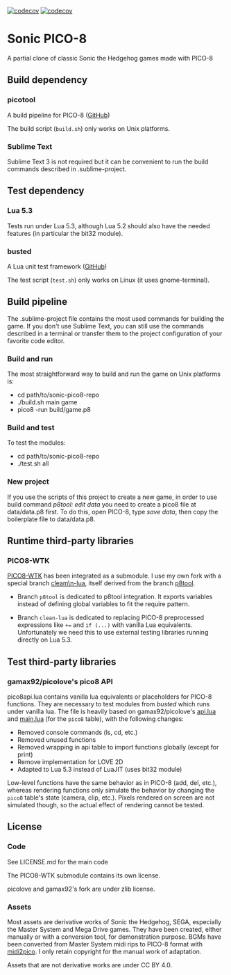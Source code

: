 [![codecov](https://codecov.io/gh/hsandt/sonic-pico8/branch/master/graph/badge.svg)](https://codecov.io/gh/hsandt/sonic-pico8)
[![codecov](https://codecov.io/gh/hsandt/sonic-pico8/branch/develop/graph/badge.svg)](https://codecov.io/gh/hsandt/sonic-pico8)

# Sonic PICO-8

A partial clone of classic Sonic the Hedgehog games made with PICO-8

## Build dependency

### picotool

A build pipeline for PICO-8 ([GitHub](https://github.com/dansanderson/picotool))

The build script (`build.sh`) only works on Unix platforms.

### Sublime Text

Sublime Text 3 is not required but it can be convenient to run the build commands described in .sublime-project.

## Test dependency

### Lua 5.3

Tests run under Lua 5.3, although Lua 5.2 should also have the needed features (in particular the bit32 module).

### busted

A Lua unit test framework ([GitHub](https://github.com/Olivine-Labs/busted))

The test script (`test.sh`) only works on Linux (it uses gnome-terminal).

## Build pipeline

The .sublime-project file contains the most used commands for building the game. If you don't use Sublime Text, you can still use the commands described in a terminal or transfer them to the project configuration of your favorite code editor.

### Build and run

The most straightforward way to build and run the game on Unix platforms is:

* cd path/to/sonic-pico8-repo
* ./build.sh main game
* pico8 -run build/game.p8

### Build and test

To test the modules:

* cd path/to/sonic-pico8-repo
* ./test.sh all

### New project

If you use the scripts of this project to create a new game, in order to use build command *p8tool: edit data* you need to create a pico8 file at data/data.p8 first. To do this, open PICO-8, type *save data*, then copy the boilerplate file to data/data.p8.

## Runtime third-party libraries

### PICO8-WTK

[PICO8-WTK](https://github.com/Saffith/PICO8-WTK) has been integrated as a submodule. I use my own fork with a special branch [cleam\n-lua](https://github.com/hsandt/PICO8-WTK/tree/clean-lua), itself derived from the branch [p8tool](https://github.com/hsandt/PICO8-WTK/tree/p8tool).

* Branch `p8tool` is dedicated to p8tool integration. It exports variables instead of defining global variables to fit the require pattern.

* Branch `clean-lua` is dedicated to replacing PICO-8 preprocessed expressions like `+=` and `if (...)` with vanilla Lua equivalents. Unfortunately we need this to use external testing libraries running directly on Lua 5.3.

## Test third-party libraries

### gamax92/picolove's pico8 API

pico8api.lua contains vanilla lua equivalents or placeholders for PICO-8 functions. They are necessary to test modules from *busted* which runs under vanilla lua. The file is heavily based on gamax92/picolove's [api.lua](https://github.com/gamax92/picolove/blob/master/api.lua) and [main.lua](https://github.com/gamax92/picolove/blob/master/main.lua) (for the `pico8` table), with the following changes:

* Removed console commands (ls, cd, etc.)
* Removed unused functions
* Removed wrapping in api table to import functions globally (except for print)
* Remove implementation for LOVE 2D
* Adapted to Lua 5.3 instead of LuaJIT (uses bit32 module)

Low-level functions have the same behavior as in PICO-8 (add, del, etc.), whereas rendering functions only simulate the behavior by changing the `pico8` table's state (camera, clip, etc.). Pixels rendered on screen are not simulated though, so the actual effect of rendering cannot be tested.

## License

### Code

See LICENSE.md for the main code

The PICO8-WTK submodule contains its own license.

picolove and gamax92's fork are under zlib license.

### Assets

Most assets are derivative works of Sonic the Hedgehog, SEGA, especially the Master System and Mega Drive games. They have been created, either manually or with a conversion tool, for demonstration purpose. BGMs have been converted from Master System midi rips to PICO-8 format with [midi2pico](https://github.com/gamax92/midi2pico). I only retain copyright for the manual work of adaptation.

Assets that are not derivative works are under CC BY 4.0.

